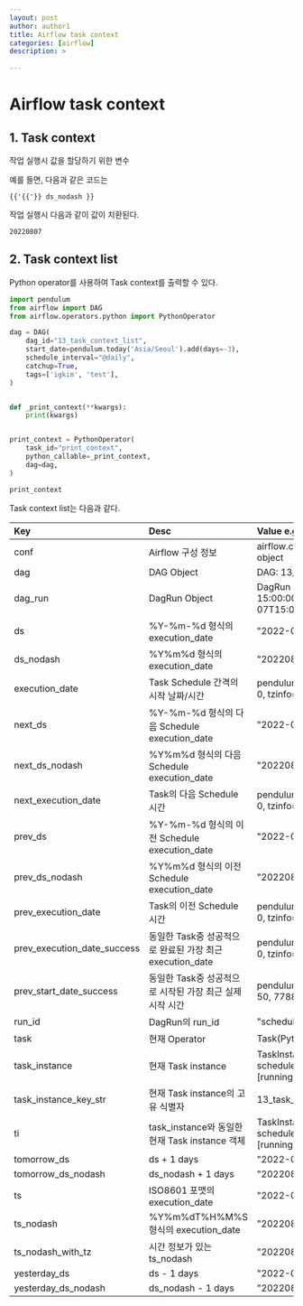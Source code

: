 ```yaml
---
layout: post
author: author1
title: Airflow task context
categories: [airflow]
description: >
  
---
```


# Airflow task context

## 1. Task context

작업 실행시 값을 할당하기 위한 변수

예를 들면, 다음과 같은 코드는  
```
{{'{{'}} ds_nodash }}
``` 

작업 실행시 다음과 같이 값이 치환된다.  
```
20220807
```

## 2. Task context list

Python operator를 사용하여 Task context를 출력할 수 있다.

```python
import pendulum
from airflow import DAG
from airflow.operators.python import PythonOperator

dag = DAG(
    dag_id="13_task_context_list",
    start_date=pendulum.today('Asia/Seoul').add(days=-3),
    schedule_interval="@daily",
    catchup=True,
    tags=['igkim', 'test'],
)


def _print_context(**kwargs):
    print(kwargs)


print_context = PythonOperator(
    task_id="print_context",
    python_callable=_print_context,
    dag=dag,
)

print_context
```

Task context list는 다음과 같다.

|Key|Desc|Value e.g.|
|:---|:---|:---|
|conf|Airflow 구성 정보|airflow.configuration.AirflowConfigParser object|
|dag|DAG Object|DAG: 13_task_context_list|
|dag_run|DagRun Object|DagRun 13_task_context_list @ 2022-08-07 15:00:00+00:00: scheduled__2022-08-07T15:00:00+00:00, externally triggered: False|
|ds|%Y-%m-%d 형식의 execution_date|"2022-08-07"|
|ds_nodash|%Y%m%d 형식의 execution_date|"20220807"|
|execution_date|Task Schedule 간격의 시작 날짜/시간|pendulum.datetime.DateTime(2022, 8, 7, 15, 0, 0, tzinfo=Timezone('UTC'))|
|next_ds|%Y-%m-%d 형식의 다음 Schedule execution_date|"2022-08-08"|
|next_ds_nodash|%Y%m%d 형식의 다음 Schedule execution_date|"20220808"|
|next_execution_date|Task의 다음 Schedule 시간|pendulum.datetime.DateTime(2022, 8, 8, 15, 0, 0, tzinfo=Timezone('UTC'))|
|prev_ds|%Y-%m-%d 형식의 이전 Schedule execution_date|"2022-08-06"|
|prev_ds_nodash|%Y%m%d 형식의 이전 Schedule execution_date|"20220806"|
|prev_execution_date|Task의 이전 Schedule 시간|pendulum.datetime.DateTime(2022, 8, 6, 15, 0, 0, tzinfo=Timezone('UTC'))|
|prev_execution_date_success|동일한 Task중 성공적으로 완료된 가장 최근 execution_date|pendulum.datetime.DateTime(2022, 8, 6, 15, 0, 0, tzinfo=Timezone('UTC'))|
|prev_start_date_success|동일한 Task중 성공적으로 시작된 가장 최근 실제 시작 시간|pendulum.datetime.DateTime(2022, 8, 9, 4, 53, 50, 778836, tzinfo=Timezone('UTC'))|
|run_id|DagRun의 run_id|"scheduled__2022-08-07T15:00:00+00:00"|
|task|현재 Operator|Task(PythonOperator): print_context|
|task_instance|현재 Task instance|TaskInstance: 13_task_context_list.print_context scheduled__2022-08-07T15:00:00+00:00 [running]|
|task_instance_key_str|현재 Task instance의 고유 식별자|13_task_context_list__print_context__20220807|
|ti|task_instance와 동일한 현재 Task instance 객체|TaskInstance: 13_task_context_list.print_context scheduled__2022-08-07T15:00:00+00:00 [running]|
|tomorrow_ds|ds + 1 days|"2022-08-08"|
|tomorrow_ds_nodash|ds_nodash + 1 days|"20220808"|
|ts|ISO8601 포맷의 execution_date|"2022-08-07T15:00:00+00:00"|
|ts_nodash|%Y%m%dT%H%M%S 형식의 execution_date|"20220807T150000"|
|ts_nodash_with_tz|시간 정보가 있는 ts_nodash|"20220807T150000+0000"|
|yesterday_ds|ds - 1 days|"2022-08-06"|
|yesterday_ds_nodash|ds_nodash - 1 days|"20220806|